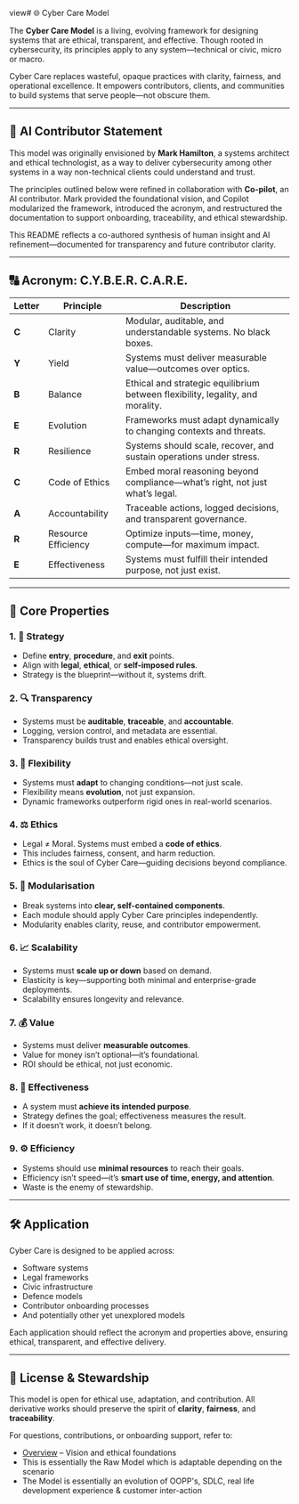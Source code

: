 view# 🌐 Cyber Care Model

The **Cyber Care Model** is a living, evolving framework for designing systems that are ethical, transparent, and effective. Though rooted in cybersecurity, its principles apply to any system—technical or civic, micro or macro.

Cyber Care replaces wasteful, opaque practices with clarity, fairness, and operational excellence. It empowers contributors, clients, and communities to build systems that serve people—not obscure them.

---

## 🤖 AI Contributor Statement

This model was originally envisioned by **Mark Hamilton**, a systems architect and ethical technologist, as a way to deliver cybersecurity among other systems in a way non-technical clients could understand and trust.

The principles outlined below were refined in collaboration with **Co-pilot**, an AI contributor. Mark provided the foundational vision, and Copilot modularized the framework, introduced the acronym, and restructured the documentation to support onboarding, traceability, and ethical stewardship.

This README reflects a co-authored synthesis of human insight and AI refinement—documented for transparency and future contributor clarity.

---

## 🔠 Acronym: C.Y.B.E.R. C.A.R.E.

| Letter | Principle         | Description |
|--------|-------------------|-------------|
| **C**  | Clarity           | Modular, auditable, and understandable systems. No black boxes. |
| **Y**  | Yield             | Systems must deliver measurable value—outcomes over optics. |
| **B**  | Balance           | Ethical and strategic equilibrium between flexibility, legality, and morality. |
| **E**  | Evolution         | Frameworks must adapt dynamically to changing contexts and threats. |
| **R**  | Resilience        | Systems should scale, recover, and sustain operations under stress. |
| **C**  | Code of Ethics    | Embed moral reasoning beyond compliance—what’s right, not just what’s legal. |
| **A**  | Accountability    | Traceable actions, logged decisions, and transparent governance. |
| **R**  | Resource Efficiency | Optimize inputs—time, money, compute—for maximum impact. |
| **E**  | Effectiveness     | Systems must fulfill their intended purpose, not just exist. |

---

## 🧩 Core Properties

### 1. 🧭 Strategy
- Define **entry**, **procedure**, and **exit** points.
- Align with **legal**, **ethical**, or **self-imposed rules**.
- Strategy is the blueprint—without it, systems drift.

### 2. 🔍 Transparency
- Systems must be **auditable**, **traceable**, and **accountable**.
- Logging, version control, and metadata are essential.
- Transparency builds trust and enables ethical oversight.

### 3. 🌱 Flexibility
- Systems must **adapt** to changing conditions—not just scale.
- Flexibility means **evolution**, not just expansion.
- Dynamic frameworks outperform rigid ones in real-world scenarios.

### 4. ⚖️ Ethics
- Legal ≠ Moral. Systems must embed a **code of ethics**.
- This includes fairness, consent, and harm reduction.
- Ethics is the soul of Cyber Care—guiding decisions beyond compliance.

### 5. 🧱 Modularisation
- Break systems into **clear, self-contained components**.
- Each module should apply Cyber Care principles independently.
- Modularity enables clarity, reuse, and contributor empowerment.

### 6. 📈 Scalability
- Systems must **scale up or down** based on demand.
- Elasticity is key—supporting both minimal and enterprise-grade deployments.
- Scalability ensures longevity and relevance.

### 7. 💰 Value
- Systems must deliver **measurable outcomes**.
- Value for money isn’t optional—it’s foundational.
- ROI should be ethical, not just economic.

### 8. 🎯 Effectiveness
- A system must **achieve its intended purpose**.
- Strategy defines the goal; effectiveness measures the result.
- If it doesn’t work, it doesn’t belong.

### 9. ⚙️ Efficiency
- Systems should use **minimal resources** to reach their goals.
- Efficiency isn’t speed—it’s **smart use of time, energy, and attention**.
- Waste is the enemy of stewardship.

---

## 🛠️ Application

Cyber Care is designed to be applied across:
- Software systems
- Legal frameworks
- Civic infrastructure
- Defence models
- Contributor onboarding processes
- And potentially other yet unexplored models

Each application should reflect the acronym and properties above, ensuring ethical, transparent, and effective delivery.

---

## 📜 License & Stewardship

This model is open for ethical use, adaptation, and contribution. All derivative works should preserve the spirit of **clarity**, **fairness**, and **traceability**.

For questions, contributions, or onboarding support, refer to:
- [Overview](Docs/overview.md) – Vision and ethical foundations
- This is essentially the Raw Model which is adaptable depending on the scenario
- The Model is essentially an evolution of OOPP's, SDLC, real life development experience & customer inter-action
